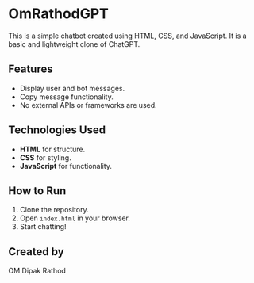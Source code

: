 
# OmRathodGPT

This is a simple chatbot created using HTML, CSS, and JavaScript. It is a basic and lightweight clone of ChatGPT.

## Features

- Display user and bot messages.
- Copy message functionality.
- No external APIs or frameworks are used.

## Technologies Used

- **HTML** for structure.
- **CSS** for styling.
- **JavaScript** for functionality.

## How to Run

1. Clone the repository.
2. Open `index.html` in your browser.
3. Start chatting!

## Created by

OM Dipak Rathod
